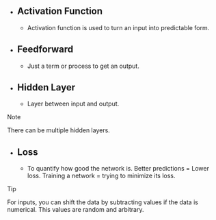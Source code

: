 * ## Activation Function
  * Activation function is used to turn an input into predictable form.<br>
* ## Feedforward
  * Just a term or process to get an output.<br>
* ## Hidden Layer
  * Layer between input and output.
> [!NOTE]
> There can be multiple hidden layers.<br>
  * ## Loss
    * To quantify how good the network is. Better predictions = Lower loss. Training a network = trying to minimize its loss.<br>

> [!TIP]
> For inputs, you can shift the data by subtracting values if the data is numerical. This values are random and arbitrary.

